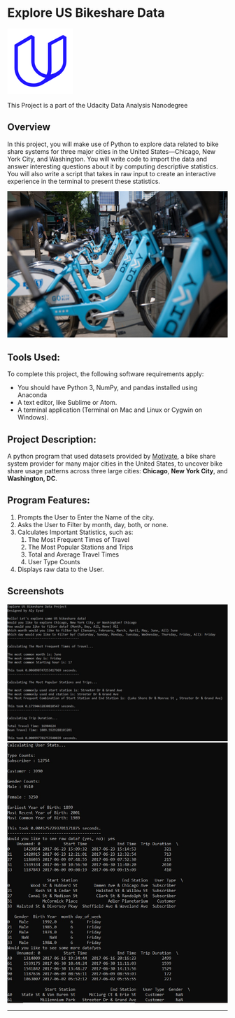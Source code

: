 # Explore US Bikeshare Data

![Udacity](udacity.png)

This Project is a part of the Udacity Data Analysis Nanodegree

## Overview
In this project, you will make use of Python to explore data related to bike share systems for three major cities in the United States—Chicago, New York City, and Washington. You will write code to import the data and answer interesting questions about it by computing descriptive statistics. You will also write a script that takes in raw input to create an interactive experience in the terminal to present these statistics.

![Bikeshare](bikes.jpg)

## Tools Used:

To complete this project, the following software requirements apply:

- You should have Python 3, NumPy, and pandas installed using Anaconda
- A text editor, like Sublime or Atom. 
- A terminal application (Terminal on Mac and Linux or Cygwin on Windows).


## Project Description:

A python program that used datasets provided by [Motivate](https://www.motivateco.com/), a bike share system provider for many major cities in the United States, to uncover bike share usage patterns across three large cities: **Chicago**, **New York City**, and **Washington, DC**.

## Program Features:

1. Prompts the User to Enter the Name of the city.
2. Asks the User to Filter by month, day, both, or none.
3. Calculates Important Statistics, such as:
   1. The Most Frequent Times of Travel
   2. The Most Popular Stations and Trips
   3. Total and Average Travel Times
   4. User Type Counts
4. Displays raw data to the User.

## Screenshots

![Output1](ss1.jpg)
![Output2](ss2.jpg)

<hr>
